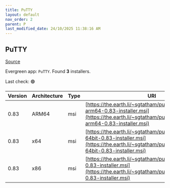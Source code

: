 ```yaml
---
title: PuTTY
layout: default
nav_order: 2
parent: P
last_modified_date: 24/10/2025 11:38:16 AM
---
```


## PuTTY

[Source](https://www.chiark.greenend.org.uk/~sgtatham/putty/)

Evergreen app: `PuTTY`. Found **3** installers.

Last check: 🟢

| Version | Architecture | Type | URI                                                                                                                                                                |
| ------- | ------------ | ---- | ------------------------------------------------------------------------------------------------------------------------------------------------------------------ |
| 0.83    | ARM64        | msi  | [https://the.earth.li/~sgtatham/putty/latest/wa64/putty-arm64-0.83-installer.msi](https://the.earth.li/~sgtatham/putty/latest/wa64/putty-arm64-0.83-installer.msi) |
| 0.83    | x64          | msi  | [https://the.earth.li/~sgtatham/putty/latest/w64/putty-64bit-0.83-installer.msi](https://the.earth.li/~sgtatham/putty/latest/w64/putty-64bit-0.83-installer.msi)   |
| 0.83    | x86          | msi  | [https://the.earth.li/~sgtatham/putty/latest/w32/putty-0.83-installer.msi](https://the.earth.li/~sgtatham/putty/latest/w32/putty-0.83-installer.msi)               |
